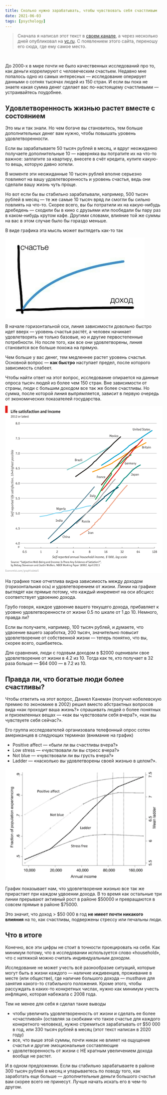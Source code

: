 ```yaml
---
title: Сколько нужно зарабатывать, чтобы чувствовать себя счастливым
date: 2021-06-03
tags: [psychology]
---
```


> Сначала я написал этот текст в [своем канале](https://t.me/onmondays/22), а через несколько дней опубликовал на [vc.ru](https://vc.ru/finance/163985-skolko-nuzhno-zarabatyvat-chtoby-chuvstvovat-sebya-schastlivym). С появлением этого сайта, переношу его сюда, где ему самое место.

<br>

До 2000-х в мире почти не было качественных исследований про то, как деньги коррелируют с человеческим счастьем. Недавно мне попалось одно из самых интересных — исследование оперирует данными о сотнях тысячах людей из 150 стран. И если вы пока не знаете какая сумма денег сделает вас по-настоящему счастливыми — устраивайтесь поудобнее.

## Удовлетворенность жизнью растет вместе с состоянием

Это мы и так знали. Но чем богаче вы становитесь, тем больше дополнительных денег вам нужно, чтобы повышать уровень удовлетворенности.

Если вы зарабатываете 50 тысяч рублей в месяц, и вдруг неожиданно получаете дополнительные 10 — наверняка вы потратите их на что-то важное: заплатите за квартиру, внесете в счёт кредита, купите какую-то вещь, которую давно хотели.

В моменте эти неожиданные 10 тысяч рублей вполне серьезно повлияют на вашу удовлетворенность и уровень счастья, ведь они сделали вашу жизнь чуть проще.

Но вот если бы вы стабильно зарабатывали, например, 500 тысяч рублей в месяц — те же самые 10 тысяч вряд ли смогли бы сильно повлиять на что-то. Скорее всего, вы бы потратили их на какую-нибудь дребедень — сходили бы в кино с друзьями или пообедали бы пару раз в каком-нибудь крутом кафе. Другими словами, влияние той же суммы на вас в этом случае было бы гораздо меньше.

В виде графика эта мысль может выглядеть как-то так

![income/happiness](/media/income:happiness.jpg)

В начале горизонтальной оси, линия зависимости довольно быстро идет вверх — уровень счастья растёт, а человек начинает удовлетворять не только базовые, но и другие первостепенные потребности. Но после того, как все они удовлетворены, линия становится все больше похожа на прямую.

Чем больше у вас денег, тем медленнее растет уровень счастья. Основной вопрос — **как быстро** наступает предел, после которого зависимость слабеет.

Чтобы найти ответ на этот вопрос, исследование опирается на данные опроса тысяч людей из более чем 150 стран. Вне зависимости от страны, люди с большим доходом все так же более счастливы. Но сумма, после которой линия выпрямляется, зависит в первую очередь от экономических показателей государства.

![satisfaction/income](/media/satisfaction_income.jpg)

На графике тоже отчетлива видна зависимость между доходом (горизонтальная ось) и удовлетворением от жизни. Линии на графике выглядят как прямые потому, что каждый инкремент на оси абсцисс соответствует удвоению дохода.

Грубо говоря, каждое удвоение вашего текущего дохода, прибавляет к уровню удовлетворенности от жизни 0.5 по шкале от 1 до 10. Немного, правда ли?

Если вы получаете, например, 100 тысяч рублей, и думаете, что удвоение вашего заработка, 200 тысяч, значительно повысит удовлетворение от собственной жизни — теперь понятно, что вы, скорее всего, ошибаетесь.

Для сравнения, люди с годовым доходом в $2000 оценивали свое удовлетворение от жизни в 4.2 из 10. Тогда как те, кто получает в 32 раза больше — $64 000 — в 7.2 из 10.

## Правда ли, что богатые люди более счастливы?

Чтобы ответить на этот вопрос, Даниел Канеман (получил нобелевскую премию по экономике в 2002) решил вместо абстрактных вопросов вида «как проходит ваша жизнь?» спрашивать людей о более понятных и приземленных вещах — «как вы чувствовали себя вчера?», «как вы чувствуете себя сейчас?».

Его группа исследователей организовала телефонный опрос сотен американцев в следующих терминах (внимание на график)
- Positive affect — «были ли вы счастливы вчера?»
- Low stress — «чувствовали ли вы стресс вчера?»
- Not blue — «чувствовали ли вы грусть вчера?»
- Ladder — «насколько вы удовлетворены своей жизнью в целом?».

![annual_income](/media/annual_income.jpg)

График показывает нам, что удовлетворение жизнью все так же прирастает при каждом удвоении дохода. В то время как остальные три линии прерывают активный рост в районе $50000 и превращаются в совсем прямые в районе $75000.

Это значит, что доход > $50 000 в год **не имеет почти никакого влияния** на то, как счастливы, подвержены стрессу или печальны люди.

## Что в итоге

Конечно, все эти цифры не стоит в точности проецировать на себя. Как минимум потому, что в исследовании используется слово «household», что с натяжкой можно считать индивидуальным доходом.

Исследование не может учесть всё разнообразие ситуаций, которые могут быть в жизни каждого — наличие иждивенцев, проживание в месте (или обществе), где наличие большого дохода — musthave для занятия какого-то стабильного положения. Кроме этого, чтобы рассуждать в каких-то конкретных числах, нужно как минимум учесть инфляцию, которая набежала с 2008 года.

Тем не менее для себя я сделал такие выводы
- чтобы увеличить удовлетворенность от жизни и сделать ее более «счастливой» (оставляя за скобками что такое счастье для каждого конкретного человека), нужно стремиться зарабатывать от $50 000 в год, или 330 тысяч рублей в месяц (этот текст написан в 2020 году)
- все, что выше этой суммы, почти никак не влияет на ощущение счастья и другие эмоциональные составляющие
- удовлетворенность от жизни с НЕ кратным увеличением дохода вообще не растет.

И в одном предложении. Если вы стабильно зарабатываете в районе 300 тысяч рублей в месяц и упарываетесь по поводу того, как заработать еще больше — дополнительные деньги большого счастья вам скорее всего не принесут. Лучше начать искать его в чем-то другом.